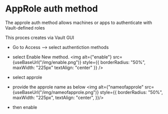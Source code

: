 # AppRole auth method

The approle auth method allows machines or apps to authenticate with Vault-defined roles


This proces creates via Vault GUI
- Go to Access --> select authentiction methods
- select Enable New method.
<img alt={"enable"} src={useBaseUrl("/img/enable.png")} style={{ borderRadius: "50%", maxWidth: "225px" textAlign: "center" }} />
- select approle
- provide the approle name as below
<img alt={"nameofapprole" src={useBaseUrl("/img/nameofapprole.png")} style={{ borderRadius: "50%", maxWidth: "225px", textAlign: "center", }}/>

- then enable

